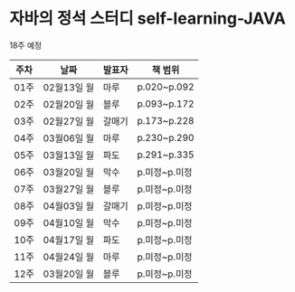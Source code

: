 # 자바의 정석 스터디 self-learning-JAVA
 
18주 예정 
 
|주차|날짜|발표자|책 범위|
|--|--|--|--|
|01주|02월13일 월|마루|p.020~p.092|
|02주|02월20일 월|블루|p.093~p.172|
|03주|02월27일 월|갈매기|p.173~p.228|
|04주|03월06일 월|마루|p.230~p.290|
|05주|03월13일 월|파도|p.291~p.335|
|06주|03월20일 월|막수|p.미정~p.미정|
|07주|03월27일 월|블루|p.미정~p.미정|
|08주|04월03일 월|갈매기|p.미정~p.미정|
|09주|04월10일 월|막수|p.미정~p.미정|
|10주|04월17일 월|파도|p.미정~p.미정|
|11주|04월24일 월|마루|p.미정~p.미정|
|12주|03월20일 월|블루|p.미정~p.미정|
